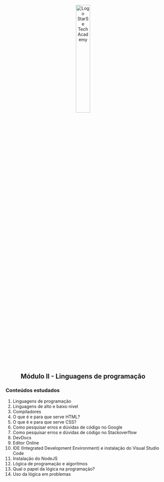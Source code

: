 <div align="center">
  <img src="https://user-images.githubusercontent.com/99208505/167872020-344925cf-cd4b-4c48-864d-0951e792cc72.png" width="30%" alt="Logo StarSe Tech Academy">
  <h2>Módulo II - Linguagens de programação</h2>
</div>

<div>
  <h3>Conteúdos estudados</h3>
  <ol>
    <li>Linguagens de programação</li>
    <li>Linguagens de alto e baixo nível</li>
    <li>Compiladores</li>
    <li>O que é e para que serve HTML?</li>
    <li>O que é e para que serve CSS?</li>
    <li>Como pesquisar erros e dúvidas de código no Google</li>
    <li>Como pesquisar erros e dúvidas de código no Stackoverflow</li>
    <li>DevDocs</li>
    <li>Editor Online</li>
    <li>IDE (Integrated Development Environment) e instalação do Visual Studio Code</li>
    <li>Instalação do NodeJS</li>
    <li>Lógica de programação e algoritmos</li>
    <li>Qual o papel da lógica na programação?</li>
    <li>Uso da lógica em problemas</li>
  </ol>
</div>
